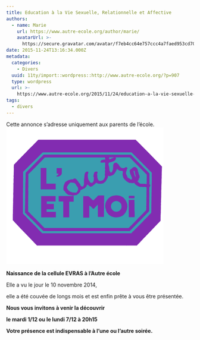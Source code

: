 ```yaml
---
title: Education à la Vie Sexuelle, Relationnelle et Affective
authors:
  - name: Marie
    url: https://www.autre-ecole.org/author/marie/
    avatarUrl: >-
      https://secure.gravatar.com/avatar/f7eb4cc64e757ccc4a7faed953cd7065?s=96&d=mm&r=g
date: 2015-11-24T13:16:34.000Z
metadata:
  categories:
    - Divers
  uuid: 11ty/import::wordpress::http://www.autre-ecole.org/?p=907
  type: wordpress
  url: >-
    https://www.autre-ecole.org/2015/11/24/education-a-la-vie-sexuelle-relationnelle-et-affective/
tags:
  - divers
---
```

Cette annonce s’adresse uniquement aux parents de l’école. [![Evras](Evras-SmWkUBN4wpFw.png)](http://www.autre-ecole.org/wp-content/uploads/2015/11/Evras.png)

**Naissance de la cellule EVRAS à l’Autre école**

Elle a vu le jour le 10 novembre 2014,

elle a été couvée de longs mois et est enfin prête à vous être présentée.

**Nous vous invitons à venir la découvrir**

**le mardi 1/12 ou le lundi 7/12 à 20h15**

**Votre présence est indispensable à l’une ou l’autre soirée.**